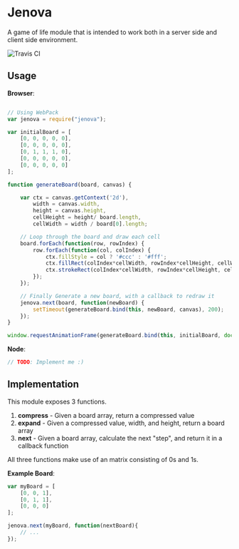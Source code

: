 # Jenova

A game of life module that is intended to work both in a server side and client side environment.

![Travis CI](https://travis-ci.org/TheIronDeveloper/jenova.svg)

## Usage

**Browser**:

```javascript

// Using WebPack
var jenova = require("jenova");

var initialBoard = [
	[0, 0, 0, 0, 0],
	[0, 0, 0, 0, 0],
	[0, 1, 1, 1, 0],
	[0, 0, 0, 0, 0],
	[0, 0, 0, 0, 0]
];

function generateBoard(board, canvas) {

	var ctx = canvas.getContext('2d'),
		width = canvas.width,
		height = canvas.height,
		cellHeight = height/ board.length,
		cellWidth = width / board[0].length;

	// Loop through the board and draw each cell
	board.forEach(function(row, rowIndex) {
		row.forEach(function(col, colIndex) {
			ctx.fillStyle = col ? '#ccc' : '#fff';
			ctx.fillRect(colIndex*cellWidth, rowIndex*cellHeight, cellWidth, cellHeight);
			ctx.strokeRect(colIndex*cellWidth, rowIndex*cellHeight, cellWidth, cellHeight);
		});
	});

	// Finally Generate a new board, with a callback to redraw it
	jenova.next(board, function(newBoard) {
		setTimeout(generateBoard.bind(this, newBoard, canvas), 200);
	});
}

window.requestAnimationFrame(generateBoard.bind(this, initialBoard, document.getElementById('myCanvas')));
```

**Node**:

```javascript
// TODO: Implement me :)
```

## Implementation

This module exposes 3 functions.

1. **compress** - Given a board array, return a compressed value
2. **expand** - Given a compressed value, width, and height, return a board array
3. **next** - Given a board array, calculate the next "step", and return it in a callback function

All three functions make use of an matrix consisting of 0s and 1s.

**Example Board**:

```javascript
var myBoard = [
    [0, 0, 1],
    [0, 1, 1],
    [0, 0, 0]
];

jenova.next(myBoard, function(nextBoard){
    // ...
});
```